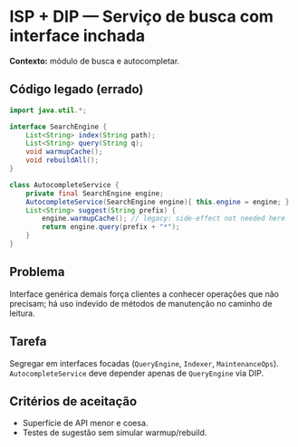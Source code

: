 # ISP + DIP — Serviço de busca com interface inchada

**Contexto:** módulo de busca e autocompletar.

## Código legado (errado)
```java
import java.util.*;

interface SearchEngine {
    List<String> index(String path);
    List<String> query(String q);
    void warmupCache();
    void rebuildAll();
}

class AutocompleteService {
    private final SearchEngine engine;
    AutocompleteService(SearchEngine engine){ this.engine = engine; }
    List<String> suggest(String prefix) {
        engine.warmupCache(); // legacy: side-effect not needed here
        return engine.query(prefix + "*");
    }
}
```

## Problema
Interface genérica demais força clientes a conhecer operações que não precisam; há uso indevido de métodos de manutenção no caminho de leitura.

## Tarefa
Segregar em interfaces focadas (`QueryEngine`, `Indexer`, `MaintenanceOps`). `AutocompleteService` deve depender apenas de `QueryEngine` via DIP.

## Critérios de aceitação
- Superfície de API menor e coesa.
- Testes de sugestão sem simular warmup/rebuild.
